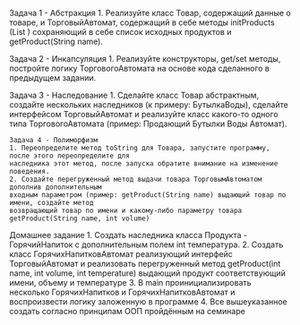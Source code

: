 Задача 1 - Абстракция
    1. Реализуйте класс Товар, содержащий данные о товаре, и ТорговыйАвтомат, содержащий в себе методы
    initProducts (List <Product>) сохраняющий в себе список исходных продуктов и getProduct(String name).

Задача 2 - Инкапсуляция
    1. Реализуйте конструкторы, get/set методы, постройте логику ТорговогоАвтомата на основе кода
    сделанного в предыдущем задании.

Задача 3 - Наследование
    1. Сделайте класс Товар абстрактным, создайте нескольких наследников (к примеру: БутылкаВоды),
    сделайте интерфейсом ТорговыйАвтомат и реализуйте класс какого-то одного типа
    ТорговогоАвтомата (пример: Продающий Бутылки Воды Автомат).

    Задача 4 - Полиморфизм
    1. Переопределите метод toString для Товара, запустите программу, после этого переопределите для
    наследника этот метод, после запуска обратите внимание на изменение поведения.
    2. Создайте перегруженный метод выдачи товара ТорговымАвтоматом дополнив дополнительным
    входным параметром (пример: getProduct(String name) выдающий товар по имени, создайте метод
    возвращающий товар по имени и какому-либо параметру товара getProduct(String name, int volume)

Домашнее задание
    1. Создать наследника класса Продукта - ГорячийНапиток с дополнительным полем int температура.
    2. Создать класс ГорячихНапитковАвтомат реализующий интерфейс ТорговыйАвтомат и реализовать
    перегруженный метод getProduct(int name, int volume, int temperature) выдающий продукт
    соответствующий имени, объему и температуре
    3. В main проинициализировать несколько ГорячихНапитков и ГорячихНапитковАвтомат и
    воспроизвести логику заложенную в программе
    4. Все вышеуказанное создать согласно принципам ООП пройдённым на семинаре